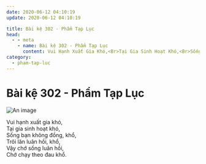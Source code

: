 ```yaml
---
date: 2020-06-12 04:10:19
update: 2020-06-12 04:10:19

title: Bài kệ 302 - Phẩm Tạp Lục
head:
  - - meta
    - name: Bài kệ 302 - Phẩm Tạp Lục
      content: Vui Hạnh Xuất Gia Khó,<Br>Tại Gia Sinh Hoạt Khó,<Br>Sống Bạn Không Đồng, Khổ,<Br>Trôi Lăn Luân Hồi, Khổ,<Br>Vậy Chớ Sống Luân Hồi,<Br>Chớ Chạy Theo Đau Khổ.<Br>
category:
  - pham-tap-luc
---
```


# Bài kệ 302 - Phẩm Tạp Lục

![An image](/img/pham-tap-luc/pham-tap-luc-302.jpg)

Vui hạnh xuất gia khó,<br>Tại gia sinh hoạt khó,<br>Sống bạn không đồng, khổ,<br>Trôi lăn luân hồi, khổ,<br>Vậy chớ sống luân hồi,<br>Chớ chạy theo đau khổ.<br>
